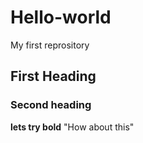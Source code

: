 # Hello-world
My first reprository 
## First Heading
### Second heading 
**lets try bold**
"How about this"
